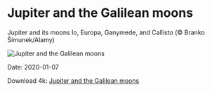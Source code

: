 # Jupiter and the Galilean moons

Jupiter and its moons Io, Europa, Ganymede, and Callisto (© Branko Šimunek/Alamy)

![Jupiter and the Galilean moons](https://bing.com/th?id=OHR.GalileoMoons_EN-US8600491138_UHD.jpg&rf=LaDigue_UHD.jpg&pid=hp&w=1024&h=576)

Date: 2020-01-07

Download 4k: [Jupiter and the Galilean moons](https://bing.com/th?id=OHR.GalileoMoons_EN-US8600491138_UHD.jpg&rf=LaDigue_UHD.jpg&pid=hp&w=3840&h=2160)

